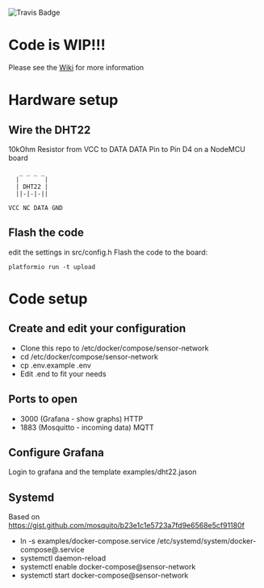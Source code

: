 ![Travis Badge](https://travis-ci.org/fujexo/sensor-network.svg?branch=master)

# Code is WIP!!!

Please see the [Wiki](https://github.com/fujexo/sensor-network/wiki) for more information


# Hardware setup
## Wire the DHT22
10kOhm Resistor from VCC to DATA
DATA Pin to Pin D4 on a NodeMCU board

```
   _ _ _ _
  |       |
  | DHT22 |
  ||-|-|-||

VCC NC DATA GND
```

## Flash the code 

edit the settings in src/config.h
Flash the code to the board:
```
platformio run -t upload
```

# Code setup
## Create and edit your configuration
* Clone this repo to /etc/docker/compose/sensor-network
* cd /etc/docker/compose/sensor-network
* cp .env.example .env
* Edit .end to fit your needs

## Ports to open

* 3000 (Grafana - show graphs) HTTP
* 1883 (Mosquitto - incoming data) MQTT


## Configure Grafana

Login to grafana and the template examples/dht22.jason


## Systemd
Based on https://gist.github.com/mosquito/b23e1c1e5723a7fd9e6568e5cf91180f

* ln -s examples/docker-compose.service /etc/systemd/system/docker-compose@.service
* systemctl daemon-reload 
* systemctl enable docker-compose@sensor-network
* systemctl start docker-compose@sensor-network
